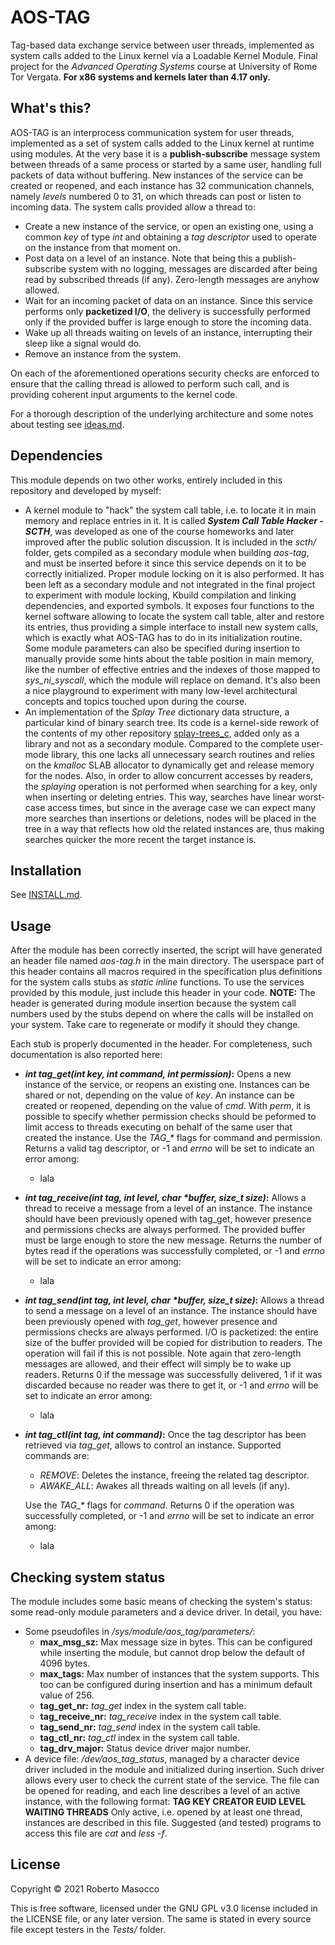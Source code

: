 # AOS-TAG

Tag-based data exchange service between user threads, implemented as system calls added to the Linux kernel via a Loadable Kernel Module.
Final project for the *Advanced Operating Systems* course at University of Rome Tor Vergata.
**For x86 systems and kernels later than 4.17 only.**

## What's this?

AOS-TAG is an interprocess communication system for user threads, implemented as a set of system calls added to the Linux kernel at runtime using modules.
At the very base it is a **publish-subscribe** message system between threads of a same process or started by a same user, handling full packets of data without buffering. New instances of the service can be created or reopened, and each instance has 32 communication channels, namely *levels* numbered 0 to 31, on which threads can post or listen to incoming data.
The system calls provided allow a thread to:

- Create a new instance of the service, or open an existing one, using a common *key* of type *int* and obtaining a *tag descriptor* used to operate on the instance from that moment on.
- Post data on a level of an instance. Note that being this a publish-subscribe system with no logging, messages are discarded after being read by subscribed threads (if any). Zero-length messages are anyhow allowed.
- Wait for an incoming packet of data on an instance. Since this service performs only **packetized I/O**, the delivery is successfully performed only if the provided buffer is large enough to store the incoming data.
- Wake up all threads waiting on levels of an instance, interrupting their sleep like a signal would do.
- Remove an instance from the system.

On each of the aforementioned operations security checks are enforced to ensure that the calling thread is allowed to perform such call, and is providing coherent input arguments to the kernel code.

For a thorough description of the underlying architecture and some notes about testing see [ideas.md](ideas.md).

## Dependencies

This module depends on two other works, entirely included in this repository and developed by myself:

- A kernel module to "hack" the system call table, i.e. to locate it in main memory and replace entries in it. It is called **_System Call Table Hacker - SCTH_**, was developed as one of the course homeworks and later improved after the public solution discussion. It is included in the *scth/* folder, gets compiled as a secondary module when building *aos-tag*, and must be inserted before it since this service depends on it to be correctly initialized. Proper module locking on it is also performed.
    It has been left as a secondary module and not integrated in the final project to experiment with module locking, Kbuild compilation and linking dependencies, and exported symbols. It exposes four functions to the kernel software allowing to locate the system call table, alter and restore its entries, thus providing a simple interface to install new system calls, which is exactly what AOS-TAG has to do in its initialization routine. Some module parameters can also be specified during insertion to manually provide some hints about the table position in main memory, like the number of effective entries and the indexes of those mapped to *sys_ni_syscall*, which the module will replace on demand. It's also been a nice playground to experiment with many low-level architectural concepts and topics touched upon during the course.
- An implementation of the *Splay Tree* dictionary data structure, a particular kind of binary search tree. Its code is a kernel-side rework of the contents of my other repository [splay-trees_c](https://github.com/robmasocco/splay-trees_c), added only as a library and not as a secondary module. Compared to the complete user-mode library, this one lacks all unnecessary search routines and relies on the *kmalloc* SLAB allocator to dynamically get and release memory for the nodes. Also, in order to allow concurrent accesses by readers, the *splaying* operation is not performed when searching for a key, only when inserting or deleting entries. This way, searches have linear worst-case access times, but since in the average case we can expect many more searches than insertions or deletions, nodes will be placed in the tree in a way that reflects how old the related instances are, thus making searches quicker the more recent the target instance is.

## Installation

See [INSTALL.md](INSTALL.md).

## Usage

After the module has been correctly inserted, the script will have generated an header file named *aos-tag.h* in the main directory. The userspace part of this header contains all macros required in the specification plus definitions for the system calls stubs as *static inline* functions. To use the services provided by this module, just include this header in your code.
**NOTE:** The header is generated during module insertion because the system call numbers used by the stubs depend on where the calls will be installed on your system. Take care to regenerate or modify it should they change.

Each stub is properly documented in the header. For completeness, such documentation is also reported here:

- **_int tag_get(int key, int command, int permission)_:** Opens a new instance of the service, or reopens an existing one. Instances can be shared or not, depending on the value of *key*. An instance can be created or reopened, depending on the value of *cmd*. With *perm*, it is possible to specify whether permission checks should be peformed to limit access to threads executing on behalf of the same user that created the instance. Use the _TAG\_*_ flags for command and permission. Returns a valid tag descriptor, or -1 and *errno* will be set to indicate an error among:

    - lala

- **_int tag_receive(int tag, int level, char *buffer, size_t size)_:** Allows a thread to receive a message from a level of an instance. The instance should have been previously opened with tag_get, however presence and permissions checks are always performed. The provided buffer must be large enough to store the new message. Returns the number of bytes read if the operations was successfully completed, or -1 and *errno* will be set to indicate an error among:

    - lala

- **_int tag_send(int tag, int level, char *buffer, size_t size)_:** Allows a thread to send a message on a level of an instance. The instance should have been previously opened with *tag_get*, however presence and permissions checks are always performed. I/O is packetized: the entire size of the buffer provided will be copied for distribution to readers. The operation will fail if this is not possible. Note again that zero-length messages are allowed, and their effect will simply be to wake up readers. Returns 0 if the message was successfully delivered, 1 if it was discarded because no reader was there to get it, or -1 and *errno* will be set to indicate an error among:

    - lala

- **_int tag_ctl(int tag, int command)_:** Once the tag descriptor has been retrieved via *tag_get*, allows to control an instance. Supported commands are:

     * *REMOVE*: Deletes the instance, freeing the related tag descriptor. 
     * *AWAKE_ALL*: Awakes all threads waiting on all levels (if any).

    Use the *TAG_\** flags for *command*. Returns 0 if the operation was successfully completed, or -1 and *errno* will be set to indicate an error among:

    - lala

## Checking system status

The module includes some basic means of checking the system's status: some read-only module parameters and a device driver.
In detail, you have:

- Some pseudofiles in */sys/module/aos_tag/parameters/*:
    - **max_msg_sz:** Max message size in bytes. This can be configured while inserting the module, but cannot drop below the default of 4096 bytes.
    - **max_tags:** Max number of instances that the system supports. This too can be configured during insertion and has a minimum default value of 256.
    - **tag_get_nr:** *tag_get* index in the system call table.
    - **tag_receive_nr:** *tag_receive* index in the system call table.
    - **tag_send_nr:** *tag_send* index in the system call table.
    - **tag_ctl_nr:** *tag_ctl* index in the system call table.
    - **tag_drv_major:** Status device driver major number.
- A device file: */dev/aos_tag_status*, managed by a character device driver included in the module and initialized during insertion. Such driver allows every user to check the current state of the service. The file can be opened for reading, and each line describes a level of an active instance, with the following format:
    **TAG    KEY    CREATOR EUID    LEVEL    WAITING THREADS**
    Only active, i.e. opened by at least one thread, instances are described in this file.
    Suggested (and tested) programs to access this file are *cat* and *less -f*.

## License

Copyright © 2021 Roberto Masocco

This is free software, licensed under the GNU GPL v3.0 license included in the LICENSE file, or any later version.
The same is stated in every source file except testers in the *Tests/* folder.